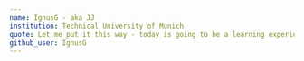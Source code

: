 ```yaml
---
name: IgnusG - aka JJ
institution: Technical University of Munich
quote: Let me put it this way - today is going to be a learning experience.
github_user: IgnusG
---
```

